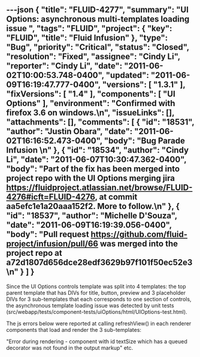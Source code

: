 ---json
{
  "title": "FLUID-4277",
  "summary": "UI Options: asynchronous multi-templates loading issue ",
  "tags": "FLUID",
  "project": {
    "key": "FLUID",
    "title": "Fluid Infusion"
  },
  "type": "Bug",
  "priority": "Critical",
  "status": "Closed",
  "resolution": "Fixed",
  "assignee": "Cindy Li",
  "reporter": "Cindy Li",
  "date": "2011-06-02T10:00:53.748-0400",
  "updated": "2011-06-09T16:19:47.777-0400",
  "versions": [
    "1.3.1"
  ],
  "fixVersions": [
    "1.4"
  ],
  "components": [
    "UI Options"
  ],
  "environment": "Confirmed with firefox 3.6 on windows.\n",
  "issueLinks": [],
  "attachments": [],
  "comments": [
    {
      "id": "18531",
      "author": "Justin Obara",
      "date": "2011-06-02T16:16:52.473-0400",
      "body": "Bug Parade Infusion&#x20;\n"
    },
    {
      "id": "18534",
      "author": "Cindy Li",
      "date": "2011-06-07T10:30:47.362-0400",
      "body": "Part of the fix has been merged into project repo with the UI Options merging jira <https://fluidproject.atlassian.net/browse/FLUID-4276#icft=FLUID-4276>, at commit aa5efc1e1a20aaa152f2. More to follow.\n"
    },
    {
      "id": "18537",
      "author": "Michelle D'Souza",
      "date": "2011-06-09T16:19:39.056-0400",
      "body": "Pull request <https://github.com/fluid-project/infusion/pull/66> was merged into the project repo at a72d1807d656dce28edf3629b97f101f50ec52e3\n"
    }
  ]
}
---
Since the UI Options controls template was split into 4 templates: the top parent template that has DIVs for title, button, preview and 3 placeholder DIVs for 3 sub-templates that each corresponds to one section of controls, the asynchronous template loading issue was detected by unit tests (src/webapp/tests/component-tests/uiOptions/html/UIOptions-test.html).

The js errors below were reported at calling refreshView() in each renderer components that load and render the 3 sub-templates:

"Error during rendering - component with id textSize which has a queued decorator was not found in the output markup" etc.

        